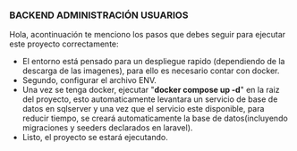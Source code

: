 ### BACKEND ADMINISTRACIÓN USUARIOS
 Hola, acontinuación te menciono los pasos que debes seguir para ejecutar este proyecto correctamente:
- El entorno está pensado para un despliegue rapido (dependiendo de la descarga de las imagenes), para ello es necesario contar con docker.
- Segundo, configurar el archivo ENV.
- Una vez se tenga docker, ejecutar "**docker compose up -d**" en la raiz del proyecto, esto automaticamente levantara un servicio de base de datos en sqlserver y una vez que el servicio este disponible, para reducir tiempo, se creará automaticamente la base de datos(incluyendo migraciones y seeders declarados en laravel).
- Listo, el proyecto se estará ejecutando.
